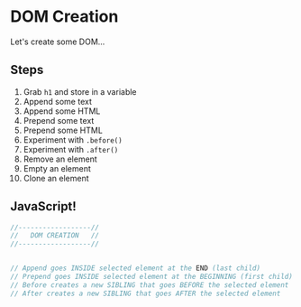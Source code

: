 # DOM Creation

Let's create some DOM...

## Steps

1. Grab `h1` and store in a variable
1. Append some text
1. Append some HTML
1. Prepend some text
1. Prepend some HTML
1. Experiment with `.before()`
1. Experiment with `.after()`
1. Remove an element
1. Empty an element
1. Clone an element

## JavaScript!

```javascript
//------------------//
//   DOM CREATION   //
//------------------//


// Append goes INSIDE selected element at the END (last child)
// Prepend goes INSIDE selected element at the BEGINNING (first child)
// Before creates a new SIBLING that goes BEFORE the selected element
// After creates a new SIBLING that goes AFTER the selected element
```

